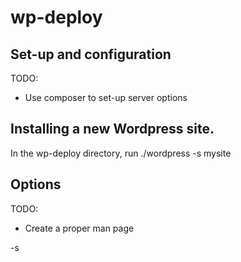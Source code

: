 # wp-deploy
## Set-up and configuration
TODO: 
 - Use composer to set-up server options

## Installing a new Wordpress site.
In the wp-deploy directory, run 
./wordpress -s mysite

## Options
TODO:
 - Create a proper man page

-s <site name>
